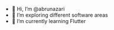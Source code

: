 - 👋 Hi, I’m @abrunazari
- 👀 I’m exploring different software areas
- 🌱 I’m currently learning Flutter
